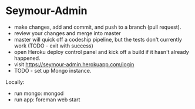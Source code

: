Seymour-Admin
=============

- make changes, add and commit, and push to a branch (pull request).
- review your changes and merge into master
- master will quick off a codeship pipeline, but the tests don't currently work (TODO - exit with success)
- open Heroku deploy control panel and kick off a build if it hasn't already happened.
- visit https://seymour-admin.herokuapp.com/login
- TODO - set up Mongo instance.

Locally:

- run mongo: mongod
- run app: foreman web start

